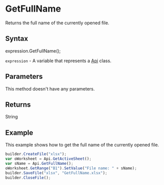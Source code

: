 # GetFullName

Returns the full name of the currently opened file.

## Syntax

expression.GetFullName();

`expression` - A variable that represents a [Api](../Api.md) class.

## Parameters

This method doesn't have any parameters.

## Returns

String

## Example

This example shows how to get the full name of the currently opened file.

```javascript
builder.CreateFile("xlsx");
var oWorksheet = Api.GetActiveSheet();
var sName = Api.GetFullName();
oWorksheet.GetRange("B1").SetValue("File name: " + sName);
builder.SaveFile("xlsx", "GetFullName.xlsx");
builder.CloseFile();
```